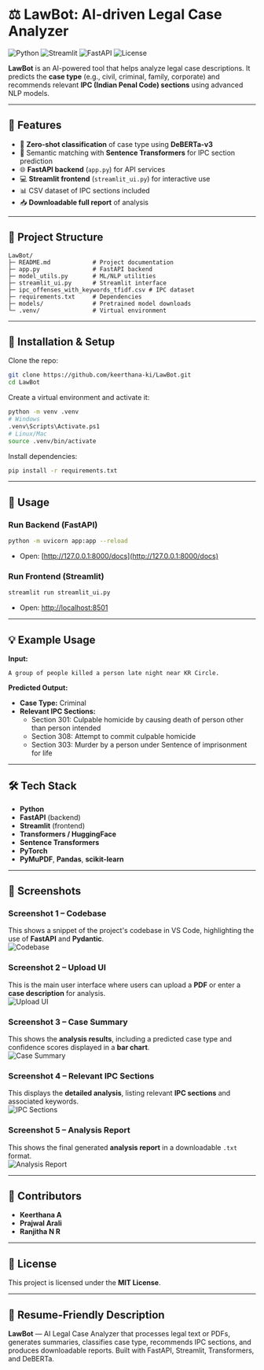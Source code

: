 # ⚖️ LawBot: AI-driven Legal Case Analyzer

![Python](https://img.shields.io/badge/Python-3.11-blue)
![Streamlit](https://img.shields.io/badge/Streamlit-1.32-orange)
![FastAPI](https://img.shields.io/badge/FastAPI-0.109-green)
![License](https://img.shields.io/badge/License-MIT-red)

**LawBot** is an AI-powered tool that helps analyze legal case descriptions.
It predicts the **case type** (e.g., civil, criminal, family, corporate) and recommends relevant **IPC (Indian Penal Code) sections** using advanced NLP models.

---

## 🚀 Features

* 🧠 **Zero-shot classification** of case type using **DeBERTa-v3**
* 📖 Semantic matching with **Sentence Transformers** for IPC section prediction
* 🌐 **FastAPI backend** (`app.py`) for API services
* 💻 **Streamlit frontend** (`streamlit_ui.py`) for interactive use
* 📊 CSV dataset of IPC sections included
* 📥 **Downloadable full report** of analysis

---

## 📂 Project Structure

```
LawBot/
├─ README.md            # Project documentation
├─ app.py               # FastAPI backend
├─ model_utils.py       # ML/NLP utilities
├─ streamlit_ui.py      # Streamlit interface
├─ ipc_offenses_with_keywords_tfidf.csv # IPC dataset
├─ requirements.txt     # Dependencies
├─ models/              # Pretrained model downloads
└─ .venv/               # Virtual environment
```

---

## 🔧 Installation & Setup

Clone the repo:

```bash
git clone https://github.com/keerthana-ki/LawBot.git
cd LawBot
```

Create a virtual environment and activate it:

```bash
python -m venv .venv
# Windows
.venv\Scripts\Activate.ps1
# Linux/Mac
source .venv/bin/activate
```

Install dependencies:

```bash
pip install -r requirements.txt
```

---

## 📌 Usage

### Run Backend (FastAPI)

```bash
python -m uvicorn app:app --reload
```

* Open: [http://127.0.0.1:8000/docs](http://127.0.0.1:8000/docs)

### Run Frontend (Streamlit)

```bash
streamlit run streamlit_ui.py
```

* Open: [http://localhost:8501](http://localhost:8501)

---

## 💡 Example Usage

**Input:**

```
A group of people killed a person late night near KR Circle.
```

**Predicted Output:**

* **Case Type:** Criminal
* **Relevant IPC Sections:**
  * Section 301: Culpable homicide by causing death of person other than person intended
  * Section 308: Attempt to commit culpable homicide
  * Section 303: Murder by a person under Sentence of imprisonment for life

---

## 🛠️ Tech Stack

* **Python**
* **FastAPI** (backend)
* **Streamlit** (frontend)
* **Transformers / HuggingFace**
* **Sentence Transformers**
* **PyTorch**
* **PyMuPDF**, **Pandas**, **scikit-learn**

---

## 📸 Screenshots

### Screenshot 1 – Codebase
This shows a snippet of the project's codebase in VS Code, highlighting the use of **FastAPI** and **Pydantic**.  
![Codebase](images/screenshot1.png)

### Screenshot 2 – Upload UI
This is the main user interface where users can upload a **PDF** or enter a **case description** for analysis.  
![Upload UI](images/screenshot2.png)

### Screenshot 3 – Case Summary
This shows the **analysis results**, including a predicted case type and confidence scores displayed in a **bar chart**.  
![Case Summary](images/screenshot3.png)

### Screenshot 4 – Relevant IPC Sections
This displays the **detailed analysis**, listing relevant **IPC sections** and associated keywords.  
![IPC Sections](images/screenshot4.png)

### Screenshot 5 – Analysis Report
This shows the final generated **analysis report** in a downloadable `.txt` format.  
![Analysis Report](images/screenshot5.png)

---

## 🤝 Contributors

* **Keerthana A**
* **Prajwal Arali**
* **Ranjitha N R**

---

## 📜 License

This project is licensed under the **MIT License**.

---

## 📝 Resume-Friendly Description

**LawBot** — AI Legal Case Analyzer that processes legal text or PDFs, generates summaries, classifies case type, recommends IPC sections, and produces downloadable reports. Built with FastAPI, Streamlit, Transformers, and DeBERTa.
